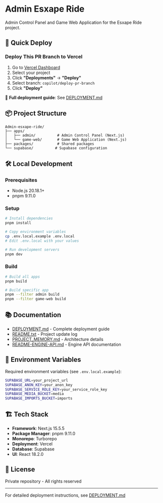 # Admin Esxape Ride

Admin Control Panel and Game Web Application for the Esxape Ride project.

## 🚀 Quick Deploy

### Deploy This PR Branch to Vercel

1. Go to [Vercel Dashboard](https://vercel.com/dashboard)
2. Select your project
3. Click **"Deployments"** → **"Deploy"**
4. Select branch: `copilot/deploy-pr-branch`
5. Click **"Deploy"**

📖 **Full deployment guide**: See [DEPLOYMENT.md](./DEPLOYMENT.md)

## 📦 Project Structure

```
Admin-esxape-ride/
├── apps/
│   ├── admin/          # Admin Control Panel (Next.js)
│   └── game-web/       # Game Web Application (Next.js)
├── packages/           # Shared packages
└── supabase/          # Supabase configuration
```

## 🛠️ Local Development

### Prerequisites

- Node.js 20.18.1+
- pnpm 9.11.0

### Setup

```bash
# Install dependencies
pnpm install

# Copy environment variables
cp .env.local.example .env.local
# Edit .env.local with your values

# Run development servers
pnpm dev
```

### Build

```bash
# Build all apps
pnpm build

# Build specific app
pnpm --filter admin build
pnpm --filter game-web build
```

## 📚 Documentation

- [DEPLOYMENT.md](./DEPLOYMENT.md) - Complete deployment guide
- [README.txt](./README.txt) - Project update log
- [PROJECT_MEMORY.md](./apps/admin/docs/PROJECT_MEMORY.md) - Architecture details
- [README-ENGINE-API.md](./README-ENGINE-API.md) - Engine API documentation

## 🔧 Environment Variables

Required environment variables (see `.env.local.example`):

```bash
SUPABASE_URL=your_project_url
SUPABASE_ANON_KEY=your_anon_key
SUPABASE_SERVICE_ROLE_KEY=your_service_role_key
SUPABASE_MEDIA_BUCKET=media
SUPABASE_IMPORTS_BUCKET=imports
```

## 🏗️ Tech Stack

- **Framework**: Next.js 15.5.5
- **Package Manager**: pnpm 9.11.0
- **Monorepo**: Turborepo
- **Deployment**: Vercel
- **Database**: Supabase
- **UI**: React 18.2.0

## 📝 License

Private repository - All rights reserved

---

For detailed deployment instructions, see [DEPLOYMENT.md](./DEPLOYMENT.md)
